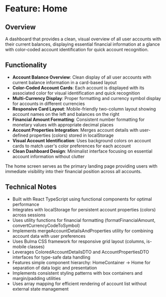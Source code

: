 # Feature: Home

## Overview

A dashboard that provides a clean, visual overview of all user accounts with their current balances, displaying essential financial information at a glance with color-coded account identification for quick account recognition.

## Functionality

- **Account Balance Overview**: Clean display of all user accounts with current balance information in a card-based layout
- **Color-Coded Account Cards**: Each account is displayed with its associated color for visual identification and quick recognition
- **Multi-Currency Display**: Proper formatting and currency symbol display for accounts in different currencies
- **Responsive Card Layout**: Mobile-friendly two-column layout showing account names on the left and balances on the right
- **Financial Amount Formatting**: Consistent number formatting for monetary values with appropriate decimal places
- **Account Properties Integration**: Merges account details with user-defined properties (colors) stored in localStorage
- **Visual Account Identification**: Uses background colors on account cards to match user's color preferences for each account
- **Clean Dashboard Design**: Minimalist interface focusing on essential account information without clutter

The home screen serves as the primary landing page providing users with immediate visibility into their financial position across all accounts.

## Technical Notes

- Built with React TypeScript using functional components for optimal performance
- Integrates with localStorage for persistent account properties (colors) across sessions
- Uses utility functions for financial formatting (formatFinancialAmount, convertCurrencyCodeToSymbol)
- Implements mergeAccountDetailsAndProperties utility for combining account data with user preferences
- Uses Bulma CSS framework for responsive grid layout (columns, is-mobile classes)
- Leverages ColoredAccountDetailsDTO and AccountPropertiesDTO interfaces for type-safe data handling
- Features simple component hierarchy: HomeContainer → Home for separation of data logic and presentation
- Implements consistent styling patterns with box containers and margin/padding utilities
- Uses array mapping for efficient rendering of account list without external state management
